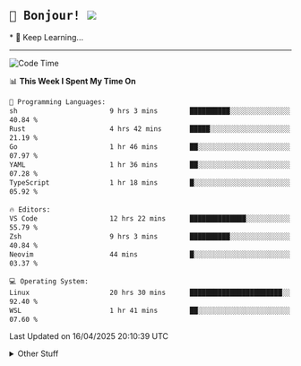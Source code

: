 
<h2>
    <samp>🎉 Bonjour!  <img src="https://media.giphy.com/media/mGcNjsfWAjY5AEZNw6/giphy.gif" width="50"></samp>
</h2>
* 🧐 Keep Learning...
<hr>

<!--START_SECTION:waka-->
![Code Time](http://img.shields.io/badge/Code%20Time-3%2C714%20hrs%2021%20mins-blue)

📊 **This Week I Spent My Time On** 

```text
💬 Programming Languages: 
sh                       9 hrs 3 mins        ██████████░░░░░░░░░░░░░░░   40.84 % 
Rust                     4 hrs 42 mins       █████░░░░░░░░░░░░░░░░░░░░   21.19 % 
Go                       1 hr 46 mins        ██░░░░░░░░░░░░░░░░░░░░░░░   07.97 % 
YAML                     1 hr 36 mins        ██░░░░░░░░░░░░░░░░░░░░░░░   07.28 % 
TypeScript               1 hr 18 mins        █░░░░░░░░░░░░░░░░░░░░░░░░   05.92 % 

🔥 Editors: 
VS Code                  12 hrs 22 mins      ██████████████░░░░░░░░░░░   55.79 % 
Zsh                      9 hrs 3 mins        ██████████░░░░░░░░░░░░░░░   40.84 % 
Neovim                   44 mins             █░░░░░░░░░░░░░░░░░░░░░░░░   03.37 % 

💻 Operating System: 
Linux                    20 hrs 30 mins      ███████████████████████░░   92.40 % 
WSL                      1 hr 41 mins        ██░░░░░░░░░░░░░░░░░░░░░░░   07.60 % 
```


 Last Updated on 16/04/2025 20:10:39 UTC
<!--END_SECTION:waka-->

<details >
    <summary>Other Stuff</summary>
<p align="center">
    <img src="https://api.githubtrends.io/user/svg/XmchxUp/langs?time_range=one_year&include_private=True&theme=classic" />
    <img src="https://api.githubtrends.io/user/svg/XmchxUp/repos?time_range=one_year&include_private=True&theme=classic" />
</p>

<table align="center">
  <tr>
    <td width="50%">
     <img width="100%" src="./github-metrics.svg">
    </td>
    <td width="50%">
     <img width="100%" src="./github-metrics/achievements.compact.svg" />
     <img width="100%" src="./github-metrics/wakatime.svg" />
     <img width="100%" src="./github-metrics/stars.svg" />
     <img width="100%" src="https://github-profile-trophy.vercel.app/?username=xmchxup" />
     <img height="110rem" src="https://github-readme-stats.vercel.app/api?username=xmchxup&hide_border=true&show_icons=true&include_all_commits=true&bg_color=0,EC6C6C,FFD479,FFFC79,73FA79&theme=graywhite&locale=en" />
     <img height="110rem" src="https://github-readme-stats.vercel.app/api/top-langs/?username=xmchxup&hide=css,scss,html&langs_count=8&hide_border=true&layout=compact&bg_color=0,73FA79,73FDFF,D783FF&theme=graywhite&locale=en" />
     <img width="100%" src="https://github-readme-streak-stats.herokuapp.com/?user=XmchxUp" />
    </td>
  </tr>
</table>

<!-- GitHub Activity Graph -->
<!--
<table align="center">
  <tr>
    <td colspan="2">
      <img width="100%" src="https://github-readme-activity-graph.vercel.app/graph?username=xmchxup&area=true&hide_border=true&theme=redical" />
    </td>
  </tr>
</table>

</details>
-->

<hr>


<p align="center">
    <i>You can learn anything!</i>
    <p align="center">
        <img src="https://visitor-badge.laobi.icu/badge?page_id=xmchxup" alt="visitor badge"/>       
    </p>
</p>

<!--
<picture>
  <source media="(prefers-color-scheme: dark)" srcset="https://raw.githubusercontent.com/XmchxUp/XmchxUp/output/github-snake-dark.svg" />
  <source media="(prefers-color-scheme: light)" srcset="https://raw.githubusercontent.com/XmchxUp/XmchxUp/output/github-snake.svg" />
  <img alt="github-snake" src="https://raw.githubusercontent.com/XmchxUp/XmchxUp/output/github-snake.svg" />
</picture>
-->
